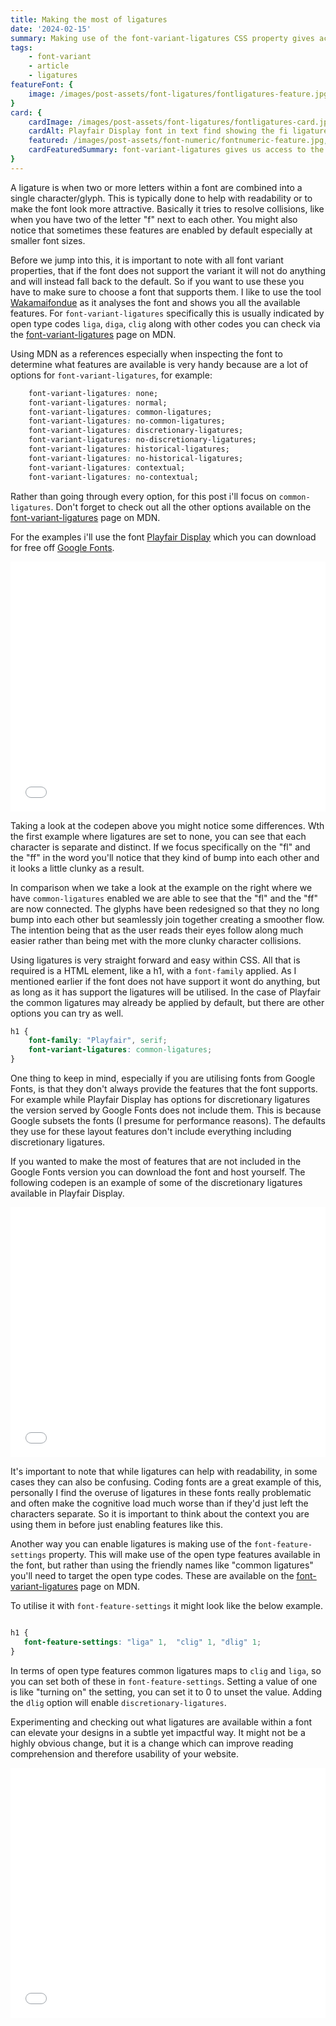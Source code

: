 ```yaml
---
title: Making the most of ligatures
date: '2024-02-15'
summary: Making use of the font-variant-ligatures CSS property gives access to alternate glyphs within fonts that combine one or more glyphs to improve readability.
tags:
    - font-variant
    - article
    - ligatures
featureFont: {  
    image: /images/post-assets/font-ligatures/fontligatures-feature.jpg
}
card: {
    cardImage: /images/post-assets/font-ligatures/fontligatures-card.jpg,
    cardAlt: Playfair Display font in text find showing the fi ligatures,
    featured: /images/post-assets/font-numeric/fontnumeric-feature.jpg,
    cardFeaturedSummary: font-variant-ligatures gives us access to the ligature open type features directly in our websites and web applications.
}
---
```


A ligature is when two or more letters within a font are combined into a single character/glyph. This is typically done to help with readability or to make the font look more attractive. Basically it tries to resolve collisions, like when you have two of the letter "f" next to each other. You might also notice that sometimes these features are enabled by default especially at smaller font sizes.

Before we jump into this, it is important to note with all font variant properties, that if the font does not support the variant it will not do anything and will instead fall back to the default. So if you want to use these you have to make sure to choose a font that supports them. I like to use the tool [Wakamaifondue](https://wakamaifondue.com/) as it analyses the font and shows you all the available features. For `font-variant-ligatures` specifically this is usually indicated by open type codes `liga`, `diga`, `clig` along with other codes you can check via the [font-variant-ligatures](https://developer.mozilla.org/en-US/docs/Web/CSS/font-variant-ligatures) page on MDN.

Using MDN as a references especially when inspecting the font to determine what features are available is very handy because are a lot of options for `font-variant-ligatures`, for example:

```css
    font-variant-ligatures: none;
    font-variant-ligatures: normal;
    font-variant-ligatures: common-ligatures;
    font-variant-ligatures: no-common-ligatures;
    font-variant-ligatures: discretionary-ligatures;
    font-variant-ligatures: no-discretionary-ligatures;
    font-variant-ligatures: historical-ligatures;
    font-variant-ligatures: no-historical-ligatures;
    font-variant-ligatures: contextual;
    font-variant-ligatures: no-contextual;
```

Rather than going through every option, for this post i'll focus on `common-ligatures`. Don't forget to check out all the other options available on the [font-variant-ligatures](https://developer.mozilla.org/en-US/docs/Web/CSS/font-variant-ligatures) page on MDN.


For the examples i'll use the font [Playfair Display](https://fonts.google.com/specimen/Playfair+Display) which you can download for free off [Google Fonts](https://fonts.google.com/).

<div class="codepen"><iframe height="400" style="width: 100%;" scrolling="no" title="font-variant-ligatures demo" src="//codepen.io/mandymichael/embed/GRePoMg/?height=300&theme-id=dark&default-tab=result" frameBorder="no"  allowfullscreen="true">
</iframe></div>

Taking a look at the codepen above you might notice some differences. Wth the first example where ligatures are set to none, you can see that each character is separate and distinct. If we focus specifically on the "fl" and the "ff" in the word you'll notice that they kind of bump into each other and it looks a little clunky as a result.

In comparison when we take a look at the example on the right where we have `common-ligatures` enabled we are able to see that the "fl" and the "ff" are now connected. The glyphs have been redesigned so that they no long bump into each other but seamlessly join together creating a smoother flow. The intention being that as the user reads their eyes follow along much easier rather than being met with the more clunky character collisions.

Using ligatures is very straight forward and easy within CSS. All that is required is a HTML element, like a h1, with a `font-family` applied. As I mentioned earlier if the font does not have support it wont do anything, but as long as it has support the ligatures will be utilised. In the case of Playfair the common ligatures may already be applied by default, but there are other options you can try as well.

```css
h1 {
	font-family: "Playfair", serif;
    font-variant-ligatures: common-ligatures;
}
```

One thing to keep in mind, especially if you are utilising fonts from Google Fonts, is that they don't always provide the features that the font supports. For example while Playfair Display has options for discretionary ligatures the version served by Google Fonts does not include them. This is because Google subsets the fonts (I presume for performance reasons). The defaults they use for these layout features don't include everything including discretionary ligatures. 

If you wanted to make the most of features that are not included in the Google Fonts version you can download the font and host yourself. The following codepen is an example of some of the discretionary ligatures available in Playfair Display.

<div class="codepen"><iframe height="400" style="width: 100%;" scrolling="no" title="font-variant-ligatures demo" src="//codepen.io/mandymichael/embed/yLwZVwZ/?height=300&theme-id=dark&default-tab=result" frameBorder="no"  allowfullscreen="true">
</iframe></div>


It's important to note that while ligatures can help with readability, in some cases they can also be confusing. Coding fonts are a great example of this, personally I find the overuse of ligatures in these fonts really problematic and often make the cognitive load much worse than if they'd just left the characters separate. So it is important to think about the context you are using them in before just enabling features like this.

Another way you can enable ligatures is making use of the `font-feature-settings` property. This will make use of the open type features available in the font, but rather than using the friendly names like "common ligatures" you'll need to target the open type codes. These are available on the [font-variant-ligatures](https://developer.mozilla.org/en-US/docs/Web/CSS/font-variant-ligatures) page on MDN. 

To utilise it with `font-feature-settings` it might look like the below example.

```css 

h1 {
   font-feature-settings: "liga" 1,  "clig" 1, "dlig" 1;
}
```

In terms of open type features common ligatures maps to `clig` and `liga`, so you can set both of these in `font-feature-settings`. Setting a value of one is like "turning on" the setting, you can set it to 0 to unset the value. Adding the `dlig` option will enable `discretionary-ligatures`. 

Experimenting and checking out what ligatures are available within a font can elevate your designs in a subtle yet impactful way. It might not be a highly obvious change, but it is a change which can improve reading comprehension and therefore usability of your website.

<div class="codepen"><iframe height="400" style="width: 100%;" scrolling="no" title="font-variant-ligatures demo" src="//codepen.io/mandymichael/embed/abKVwoR/?height=300&theme-id=dark&default-tab=result" frameBorder="no"  allowfullscreen="true">
</iframe></div>